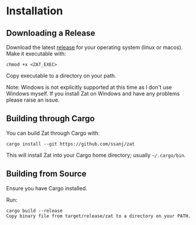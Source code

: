 # Installation

## Downloading a Release

Download the latest [release](https://github.com/ssanj/zat/releases) for your operating system (linux or macos).
Make it executable with:

`chmod +x <ZAT_EXEC>`

Copy executable to a directory on your path.

Note: Windows is not explicitly supported at this time as I don't use Windows myself. If you install Zat on Windows and have any problems please raise an issue.


## Building through Cargo

You can build Zat through Cargo with:

```
cargo install --git https://github.com/ssanj/zat
```

This will install Zat into your Cargo home directory; usually `~/.cargo/bin`.

## Building from Source

Ensure you have Cargo installed.

Run:

```
cargo build --release
Copy binary file from target/release/zat to a directory on your PATH.
```
